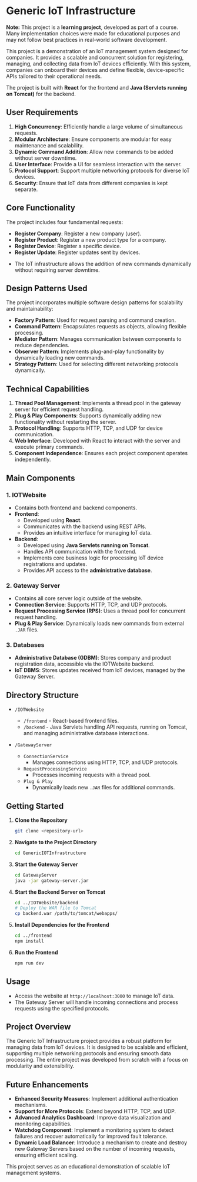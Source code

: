 # Generic IoT Infrastructure

**Note:** This project is a **learning project**, developed as part of a course. Many implementation choices were made for educational purposes and may not follow best practices in real-world software development.

This project is a demonstration of an IoT management system designed for companies. It provides a scalable and concurrent solution for registering, managing, and collecting data from IoT devices efficiently. With this system, companies can onboard their devices and define flexible, device-specific APIs tailored to their operational needs.

The project is built with **React** for the frontend and **Java (Servlets running on Tomcat)** for the backend.

## User Requirements

1. **High Concurrency**: Efficiently handle a large volume of simultaneous requests.
2. **Modular Architecture**: Ensure components are modular for easy maintenance and scalability.
3. **Dynamic Command Addition**: Allow new commands to be added without server downtime.
4. **User Interface**: Provide a UI for seamless interaction with the server.
5. **Protocol Support**: Support multiple networking protocols for diverse IoT devices.
6. **Security**: Ensure that IoT data from different companies is kept separate.

## Core Functionality

The project includes four fundamental requests:
- **Register Company**: Register a new company (user).
- **Register Product**: Register a new product type for a company.
- **Register Device**: Register a specific device.
- **Register Update**: Register updates sent by devices.

* The IoT infrastructure allows the addition of new commands dynamically without requiring server downtime.

## Design Patterns Used

The project incorporates multiple software design patterns for scalability and maintainability:

- **Factory Pattern**: Used for request parsing and command creation.
- **Command Pattern**: Encapsulates requests as objects, allowing flexible processing.
- **Mediator Pattern**: Manages communication between components to reduce dependencies.
- **Observer Pattern**: Implements plug-and-play functionality by dynamically loading new commands.
- **Strategy Pattern**: Used for selecting different networking protocols dynamically.

## Technical Capabilities

1. **Thread Pool Management**: Implements a thread pool in the gateway server for efficient request handling.
2. **Plug & Play Components**: Supports dynamically adding new functionality without restarting the server.
3. **Protocol Handling**: Supports HTTP, TCP, and UDP for device communication.
4. **Web Interface**: Developed with React to interact with the server and execute primary commands.
5. **Component Independence**: Ensures each project component operates independently.

## Main Components

### 1. IOTWebsite
- Contains both frontend and backend components.
- **Frontend**:
  - Developed using **React**.
  - Communicates with the backend using REST APIs.
  - Provides an intuitive interface for managing IoT data.
- **Backend**:
  - Developed using **Java Servlets running on Tomcat**.
  - Handles API communication with the frontend.
  - Implements core business logic for processing IoT device registrations and updates.
  - Provides API access to the **administrative database**.

### 2. Gateway Server
- Contains all core server logic outside of the website.
- **Connection Service**: Supports HTTP, TCP, and UDP protocols.
- **Request Processing Service (RPS)**: Uses a thread pool for concurrent request handling.
- **Plug & Play Service**: Dynamically loads new commands from external `.JAR` files.

### 3. Databases
- **Administrative Database (GDBM)**: Stores company and product registration data, accessible via the IOTWebsite backend.
- **IoT DBMS**: Stores updates received from IoT devices, managed by the Gateway Server.

## Directory Structure

- `/IOTWebsite`
  - `/frontend` - React-based frontend files.
  - `/backend` - Java Servlets handling API requests, running on Tomcat, and managing administrative database interactions.

- `/GatewayServer`
  - `ConnectionService`
     - Manages connections using HTTP, TCP, and UDP protocols.
  - `RequestProcessingService`
     - Processes incoming requests with a thread pool.
  - `Plug & Play`
     - Dynamically loads new `.JAR` files for additional commands.

## Getting Started

1. **Clone the Repository**
    ```bash
    git clone <repository-url>
    ```

2. **Navigate to the Project Directory**
    ```bash
    cd GenericIOTInfrastructure
    ```

3. **Start the Gateway Server**
    ```bash
    cd GatewayServer
    java -jar gateway-server.jar
    ```

4. **Start the Backend Server on Tomcat**
    ```bash
    cd ../IOTWebsite/backend
    # Deploy the WAR file to Tomcat
    cp backend.war /path/to/tomcat/webapps/
    ```

5. **Install Dependencies for the Frontend**
    ```bash
    cd ../frontend
    npm install
    ```

6. **Run the Frontend**
    ```bash
    npm run dev
    ```

## Usage

- Access the website at `http://localhost:3000` to manage IoT data.
- The Gateway Server will handle incoming connections and process requests using the specified protocols.

## Project Overview

The Generic IoT Infrastructure project provides a robust platform for managing data from IoT devices. It is designed to be scalable and efficient, supporting multiple networking protocols and ensuring smooth data processing. The entire project was developed from scratch with a focus on modularity and extensibility.

## Future Enhancements

- **Enhanced Security Measures**: Implement additional authentication mechanisms.
- **Support for More Protocols**: Extend beyond HTTP, TCP, and UDP.
- **Advanced Analytics Dashboard**: Improve data visualization and monitoring capabilities.
- **Watchdog Component**: Implement a monitoring system to detect failures and recover automatically for improved fault tolerance.
- **Dynamic Load Balancer**: Introduce a mechanism to create and destroy new Gateway Servers based on the number of incoming requests, ensuring efficient scaling.

This project serves as an educational demonstration of scalable IoT management systems.


